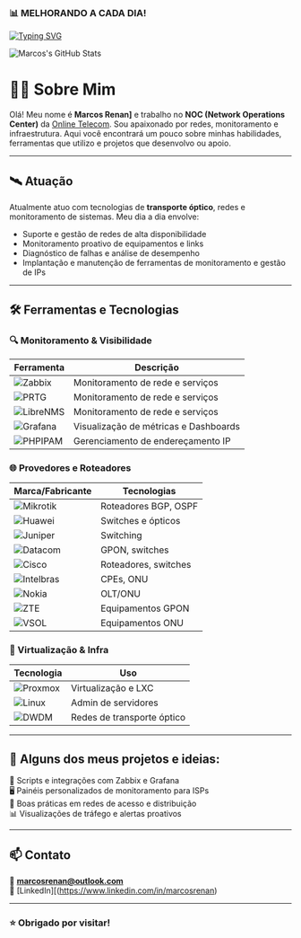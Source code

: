 ### 📊 MELHORANDO A CADA DIA!

[![Typing SVG](https://readme-typing-svg.demolab.com?font=Fira+Code&pause=1000&color=0E11F7&width=435&lines=NOC+-+Network+Operations+Center+%F0%9F%9A%A8;Especialista+em+Monit.+de+Redes+%F0%9F%94%8D;DWDM+e+Redes+de+Transporte+%C3%93ptico+%F0%9F%9B%B0%EF%B8%8F;Zabbix%2C+PRTG%2C+LibreNMS+%26+Grafana+%F0%9F%93%8A;Admin.+de+Redes+Mikrotik+%26+BGP+%F0%9F%8C%90;Switches+Huawei%2C+Juniper%2C+Datacom+e+Cisco+%E2%9A%99%EF%B8%8F;Gest%C3%A3o+de+OLTs+Nokia%2C+V-SOL%2C+CDATA%2C+Fiberhome+e+Intelbras+%F0%9F%93%A1;Gerenciamento+de+IP+com+PHPIPAM+%F0%9F%A7%A0;Virtualiza%C3%A7%C3%A3o+com+Proxmox+e+Linux+%F0%9F%96%A5%EF%B8%8F;Solu%C3%A7%C3%B5es+para+ISPs+e+Provedores+%F0%9F%9A%80)](https://git.io/typing-svg)


![Marcos's GitHub Stats](https://github-readme-stats.vercel.app/api?username=marcosmororo&show_icons=true&theme=dracula)

# 👨‍💻 Sobre Mim

Olá! Meu nome é **Marcos Renan]** e trabalho no **NOC (Network Operations Center)** da [Online Telecom](https://www.onlinetelecom.com.br). Sou apaixonado por redes, monitoramento e infraestrutura. Aqui você encontrará um pouco sobre minhas habilidades, ferramentas que utilizo e projetos que desenvolvo ou apoio.

---

## 🛰️ Atuação

Atualmente atuo com tecnologias de **transporte óptico**, redes e monitoramento de sistemas. Meu dia a dia envolve:

- Suporte e gestão de redes de alta disponibilidade
- Monitoramento proativo de equipamentos e links
- Diagnóstico de falhas e análise de desempenho
- Implantação e manutenção de ferramentas de monitoramento e gestão de IPs

---

## 🛠️ Ferramentas e Tecnologias

### 🔍 Monitoramento & Visibilidade

| Ferramenta  | Descrição                         |
|-------------|-----------------------------------|
| ![Zabbix](https://img.shields.io/badge/Zabbix-Enable-red?logo=zabbix&logoColor=white) | Monitoramento de rede e serviços |
| ![PRTG](https://img.shields.io/badge/PRTG-Monitoring-yellow?logo=prtg&logoColor=white) | Monitoramento de rede e serviços |
| ![LibreNMS](https://img.shields.io/badge/LibreNMS-Network-blue?logo=librenms&logoColor=white) | Monitoramento de rede e serviços |
| ![Grafana](https://img.shields.io/badge/Grafana-Dashboards-orange?logo=grafana&logoColor=white) | Visualização de métricas e Dashboards |
| ![PHPIPAM](https://img.shields.io/badge/PHPIPAM-IPAM-lightgrey?logo=php&logoColor=white) | Gerenciamento de endereçamento IP |

### 🌐 Provedores e Roteadores

| Marca/Fabricante | Tecnologias |
|------------------|-------------|
| ![Mikrotik](https://img.shields.io/badge/Mikrotik-RouterOS-pink?logo=mikrotik&logoColor=white) | Roteadores BGP, OSPF |
| ![Huawei](https://img.shields.io/badge/Huawei-Enterprise-red?logo=huawei&logoColor=white) | Switches e ópticos |
| ![Juniper](https://img.shields.io/badge/Juniper-Networks-blue?logo=juniper&logoColor=white) | Switching |
| ![Datacom](https://img.shields.io/badge/Datacom-Fibra-green?logo=datacom&logoColor=white) | GPON, switches |
| ![Cisco](https://img.shields.io/badge/Cisco-Networking-blue?logo=cisco&logoColor=white) | Roteadores, switches |
| ![Intelbras](https://img.shields.io/badge/Intelbras-CPEs-brightgreen) | CPEs, ONU |
| ![Nokia](https://img.shields.io/badge/Nokia-Fiber-lightblue) | OLT/ONU |
| ![ZTE](https://img.shields.io/badge/ZTE-OLT%2FONU-darkblue?logo=zte&logoColor=white) | Equipamentos GPON |
| ![VSOL](https://img.shields.io/badge/VSOL-GPON-darkred?logoColor=white) | Equipamentos ONU |

### 🧠 Virtualização & Infra

| Tecnologia | Uso |
|------------|-----|
| ![Proxmox](https://img.shields.io/badge/Proxmox-VE-orange?logo=proxmox&logoColor=white) | Virtualização e LXC |
| ![Linux](https://img.shields.io/badge/Linux-Server-black?logo=linux) | Admin de servidores |
| ![DWDM](https://img.shields.io/badge/DWDM-Optical-blueviolet) | Redes de transporte óptico |

---

## 📌 Alguns dos meus projetos e ideias:

🔧 Scripts e integrações com Zabbix e Grafana  
🖥️ Painéis personalizados de monitoramento para ISPs  
📡 Boas práticas em redes de acesso e distribuição  
📊 Visualizações de tráfego e alertas proativos  

---

## 📫 Contato

📧 **marcosrenan@outlook.com**  
🔗 [LinkedIn][(https://www.linkedin.com/in/marcosrenan) 


---

### ⭐ Obrigado por visitar!

